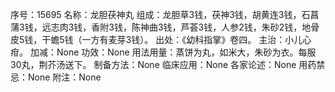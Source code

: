 序号：15695
名称：龙胆茯神丸
组成：龙胆草3钱，茯神3钱，胡黄连3钱，石菖蒲3钱，远志肉3钱，香附3钱，陈神曲3钱，芦荟3钱，人参2钱，朱砂2钱，地骨皮5钱，干蟾5钱（一方有麦芽3钱）。
出处：《幼科指掌》卷四。
主治：小儿心疳。
加减：None
功效：None
用法用量：蒸饼为丸，如米大，朱砂为衣。每服30丸，荆芥汤送下。
制备方法：None
临床应用：None
各家论述：None
用药禁忌：None
附注：None
